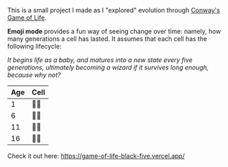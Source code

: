 This is a small project I made as I "explored" evolution through [Conway's Game of Life](https://en.wikipedia.org/wiki/Conway%27s_Game_of_Life).

**Emoji mode** provides a fun way of seeing change over time: namely, how many generations a cell has lasted. It assumes that each cell has the following lifecycle:

*It begins life as a baby, and matures into a new state every five generations, ultimately becoming a wizard if it survives long enough, because why not?*

| Age | Cell |
| --- | --- |
| 1 | 👶🏻 |
| 6 | 👨🏻 |
| 11 | 👴🏻 |
| 16 | 🧙‍♂️ |

Check it out here: https://game-of-life-black-five.vercel.app/

